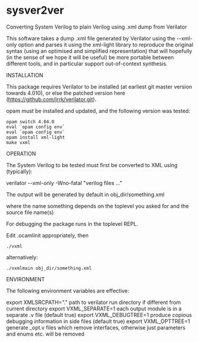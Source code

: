 # sysver2ver
Converting System Verilog to plain Verilog using .xml dump from Verilator

This software takes a dump .xml file generated by Verilator using the --xml-only option
and parses it using the xml-light library to reproduce the original syntax (using an optimised
and simplified representation) that will hopefully (in the sense of we hope it will be useful)
be more portable between different tools, and in particular support out-of-context synthesis.

INSTALLATION

This package requires Verilator to be installed (at earliest git master version towards 4.010), or else the
patched version here (https://github.com/jrrk/verilator.git).

opam must be installed and updated, and the following version was tested:

    opam switch 4.04.0
    eval `opam config env`
    eval `opam config env`
    opam install xml-light
    make vxml

OPERATION

The System Verilog to be tested must first be converted to XML using (typically):

verilator --xml-only -Wno-fatal "verilog files ..."

The output will be generated by default in obj_dir/something.xml

where the name something depends on the toplevel you asked for and the source file name(s)

For debugging the package runs in the toplevel REPL.

Edit .ocamlinit appropriately, then

    ./vxml

alternatively:

    ./vxmlmain obj_dir/something.xml

ENVIRONMENT

The following environment variables are effective:

export XMLSRCPATH="."     path to verilator run directory if different from current directory
export VXML_SEPARATE=1    each output module is in a separate .v file (default true)
export VXML_DEBUGTREE=1   produce copious debugging information in side files (default true)
export VXML_OPTTREE=1     generate _opt.v files which remove interfaces, otherwise just parameters and enums etc. will be removed
